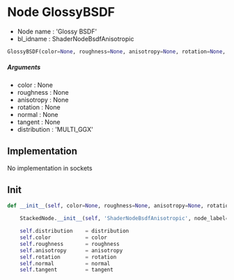 # Node GlossyBSDF

- Node name : 'Glossy BSDF'
- bl_idname : ShaderNodeBsdfAnisotropic


``` python
GlossyBSDF(color=None, roughness=None, anisotropy=None, rotation=None, normal=None, tangent=None, distribution='MULTI_GGX', node_label=None, node_color=None)
```
##### Arguments

- color : None
- roughness : None
- anisotropy : None
- rotation : None
- normal : None
- tangent : None
- distribution : 'MULTI_GGX'

## Implementation

No implementation in sockets

## Init

``` python
def __init__(self, color=None, roughness=None, anisotropy=None, rotation=None, normal=None, tangent=None, distribution='MULTI_GGX', node_label=None, node_color=None):

    StackedNode.__init__(self, 'ShaderNodeBsdfAnisotropic', node_label=node_label, node_color=node_color)

    self.distribution    = distribution
    self.color           = color
    self.roughness       = roughness
    self.anisotropy      = anisotropy
    self.rotation        = rotation
    self.normal          = normal
    self.tangent         = tangent
```
